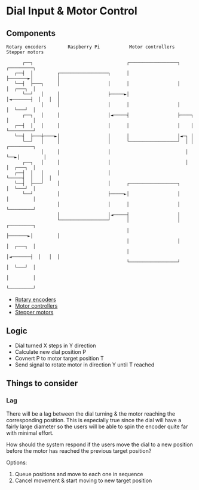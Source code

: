 # Dial Input & Motor Control

## Components

```
Rotary encoders        Raspberry Pi           Motor controllers        Stepper motors

      ┌──┐                                   ┌──────────────────┐        ┌─────────┐
   ┌──┤  │         ┌──────────────────┐      │                  ├───────►│         │
   └──┤  ├───┐     │                  │      │                  │        │  ┌───┐  │
      └──┘   │     │                  ├─────►│                  │◄───────┤  │   │  │
             │     │                  │      │                  │        │  └───┘  │
      ┌──┐   │     │                  │◄─────┤                  ├────┐   │         │
   ┌──┤  │   │     │                  │      │                  │    │   └─────────┘
   └──┤  ├───┼────►│                  │      │                  │◄─┐ │
      └──┘   │     │                  │      └──────────────────┘  │ │   ┌─────────┐
             │     │                  │                            │ └──►│         │
      ┌──┐   │     │                  │                            │     │  ┌───┐  │
   ┌──┤  │   │     │                  │                            └─────┤  │   │  │
   └──┤  ├───┘     │                  │      ┌──────────────────┐        │  └───┘  │
      └──┘         │                  ├─────►│                  │        │         │
                   │                  │      │                  │        └─────────┘
                   │                  │◄─────┤                  │
                   └──────────────────┘      │                  │        ┌─────────┐
                                             │                  ├───────►│         │
                                             │                  │        │  ┌───┐  │
                                             │                  │◄───────┤  │   │  │
                                             └──────────────────┘        │  └───┘  │
                                                                         │         │
                                                                         └─────────┘
```

- [Rotary encoders](https://thepihut.com/products/rotary-encoder-extras?variant=27740417681)
- [Motor controllers](https://thepihut.com/products/adafruit-dc-stepper-motor-hat-for-raspberry-pi-mini-kit?variant=27739845393)
- [Stepper motors](https://thepihut.com/products/stepper-motor-nema-17-size-200-steps-rev-12v-350ma?variant=27740390929)

## Logic

- Dial turned X steps in Y direction
- Calculate new dial position P
- Covnert P to motor target position T
- Send signal to rotate motor in direction Y until T reached

## Things to consider

### Lag

There will be a lag between the dial turning & the motor reaching the corresponding position. This is especially true since the dial will have a fairly large diameter so the users will be able to spin the encoder quite far with minimal effort.

How should the system respond if the users move the dial to a new position before the motor has reached the previous target position?

Options:
1. Queue positions and move to each one in sequence
2. Cancel movement & start moving to new target position

